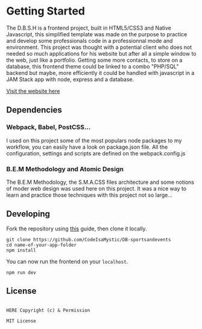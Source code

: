 # Getting Started

The D.B.S.H is a frontend project, built in HTML5/CSS3 and Native Javascript, this simplified template was made on the purpose to practice and develop some professionals code in a professionnal mode and environment. 
This project was thought with a potential client who does not needed so much applications for his website but after all a simple window to the web, just like a portfolio. Getting some more contacts, to store on a database, this frontend theme could be linked to a combo "PHP/SQL" backend but maybe, more efficiently it could be handled with javascript in a JAM Stack app with node, express and a database.


[Visit the website here](https://dbsh69.netlify.app/)

## Dependencies

### Webpack, Babel, PostCSS...

I used on this project some of the most populars node packages to my workflow, you can easily have a look on package.json file. All the configuration, settings and scripts are defined on the webpack.config.js

### B.E.M Methodology and Atomic Design

The B.E.M Methodology, the S.M.A.CSS files architecture and some notions of moder web design was used here on this project. It was a nice way to learn and practice those techniques with this project not so large...


## Developing

Fork the repository using [this](https://docs.github.com/en/github/getting-started-with-github/fork-a-repo) guide, then clone it locally.

```shell
git clone https://github.com/CodeIsaMystic/DB-sportsandevents
cd name-of-your-app-folder
npm install
```

You can now run the frontend on your `localhost`.

```shell
npm run dev
```


## License

```text

HERE Copyright (c) & Permission

MIT License
```